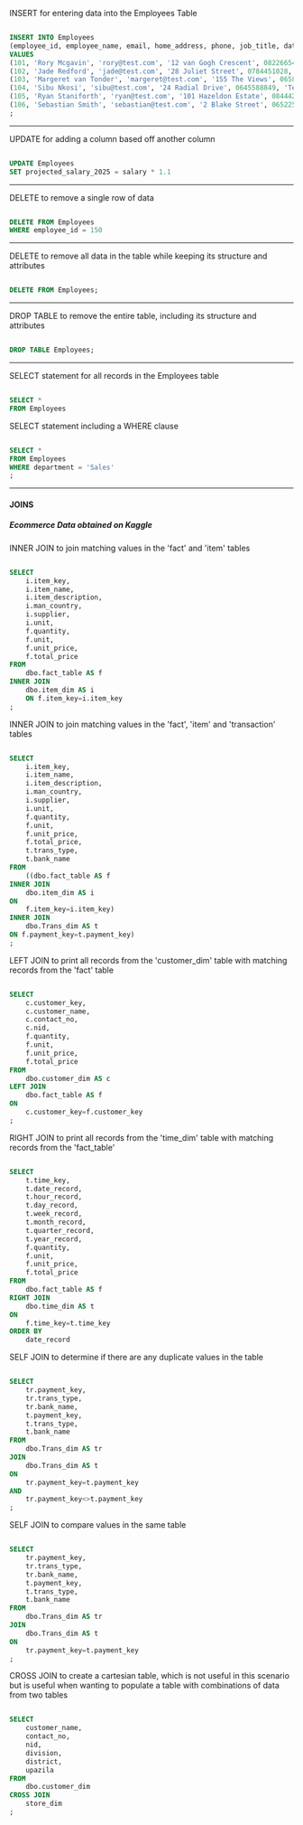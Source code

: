 INSERT for entering data into the Employees Table

```sql

INSERT INTO Employees
(employee_id, employee_name, email, home_address, phone, job_title, date_start, salary, department)
VALUES 
(101, 'Rory Mcgavin', 'rory@test.com', '12 van Gogh Crescent', 0822665487, 'CMO', '12/05/2020', 25000, 'Marketing'),
(102, 'Jade Redford', 'jade@test.com', '28 Juliet Street', 0784451028, 'Sales Team Lead', '02/06/2022', 14000, 'Sales'),
(103, 'Margeret van Tonder', 'margeret@test.com', '155 The Views', 0658842552, 'Accounts Manager', '10/25/2019', 15000, 'Finance'),
(104, 'Sibu Nkosi', 'sibu@test.com', '24 Radial Drive', 0645588849, 'Technician', '05/09/2017', 18000, 'RND'),
(105, 'Ryan Staniforth', 'ryan@test.com', '101 Hazeldon Estate', 0844426459, 'Sales Agent', '06/05/2019', 12000, 'Sales'),
(106, 'Sebastian Smith', 'sebastian@test.com', '2 Blake Street', 0652254889, 'CFO', '08/02/2015', 32000, 'Finance')
;

```

---

UPDATE for adding a column based off another column

```sql

UPDATE Employees
SET projected_salary_2025 = salary * 1.1

```

---

DELETE to remove a single row of data

```sql

DELETE FROM Employees
WHERE employee_id = 150

```

---

DELETE to remove all data in the table while keeping its structure and attributes

```sql

DELETE FROM Employees;

```

---

DROP TABLE to remove the entire table, including its structure and attributes

```sql

DROP TABLE Employees;

```

---

SELECT statement for all records in the Employees table

```sql

SELECT *
FROM Employees

```

SELECT statement including a WHERE clause

```sql

SELECT *
FROM Employees
WHERE department = 'Sales'
;

```

---

#### JOINS

##### Ecommerce Data obtained on Kaggle

INNER JOIN to join matching values in the 'fact' and 'item' tables

```sql

SELECT 
	i.item_key,
	i.item_name,
	i.item_description,
	i.man_country,
	i.supplier,
	i.unit,
	f.quantity,
	f.unit,
	f.unit_price,
	f.total_price
FROM
	dbo.fact_table AS f
INNER JOIN
	dbo.item_dim AS i
	ON f.item_key=i.item_key
;

```

INNER JOIN to join matching values in the 'fact', 'item' and 'transaction' tables

```sql

SELECT 
	i.item_key,
	i.item_name,
	i.item_description,
	i.man_country,
	i.supplier,
	i.unit,
	f.quantity,
	f.unit,
	f.unit_price,
	f.total_price,
	t.trans_type,
	t.bank_name
FROM
	((dbo.fact_table AS f
INNER JOIN
	dbo.item_dim AS i
ON
	f.item_key=i.item_key)
INNER JOIN
	dbo.Trans_dim AS t
ON f.payment_key=t.payment_key)
;

```

LEFT JOIN to print all records from the 'customer_dim' table with matching records from the 'fact' table

```sql

SELECT 
	c.customer_key,
	c.customer_name,
	c.contact_no,
	c.nid,
	f.quantity,
	f.unit,
	f.unit_price,
	f.total_price
FROM
	dbo.customer_dim AS c
LEFT JOIN
	dbo.fact_table AS f
ON
	c.customer_key=f.customer_key
;

```

RIGHT JOIN to print all records from the 'time_dim' table with matching records from the 'fact_table'

```sql

SELECT
	t.time_key,
	t.date_record,
	t.hour_record,
	t.day_record,
	t.week_record,
	t.month_record,
	t.quarter_record,
	t.year_record,
	f.quantity,
	f.unit,
	f.unit_price,
	f.total_price
FROM
	dbo.fact_table AS f
RIGHT JOIN
	dbo.time_dim AS t
ON
	f.time_key=t.time_key
ORDER BY
	date_record

```


SELF JOIN to determine if there are any duplicate values in the table

```sql

SELECT
	tr.payment_key,
	tr.trans_type,
	tr.bank_name,
	t.payment_key,
	t.trans_type,
	t.bank_name
FROM
	dbo.Trans_dim AS tr
JOIN
	dbo.Trans_dim AS t
ON
	tr.payment_key=t.payment_key
AND
	tr.payment_key<>t.payment_key
;

```

SELF JOIN to compare values in the same table

```sql

SELECT
	tr.payment_key,
	tr.trans_type,
	tr.bank_name,
	t.payment_key,
	t.trans_type,
	t.bank_name
FROM
	dbo.Trans_dim AS tr
JOIN
	dbo.Trans_dim AS t
ON
	tr.payment_key=t.payment_key
;

```

CROSS JOIN to create a cartesian table, which is not useful in this scenario but is useful when wanting to populate a table with combinations of data from two tables

```sql

SELECT 
	customer_name,
	contact_no,
	nid,
	division,
	district,
	upazila
FROM
	dbo.customer_dim
CROSS JOIN
	store_dim
;

```






